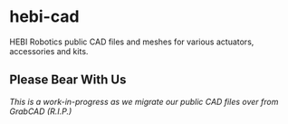 # hebi-cad
HEBI Robotics public CAD files and meshes for various actuators, accessories and kits.

## Please Bear With Us
_This is a work-in-progress as we migrate our public CAD files over from GrabCAD (R.I.P.)_

